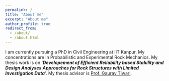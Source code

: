 ```yaml
---
permalink: /
title: "About me"
excerpt: "About me"
author_profile: true
redirect_from: 
  - /about/
  - /about.html
---
```


I am currently pursuing a PhD in Civil Engineering at IIT Kanpur. My concentrations are in Probabilistic and Experimental Rock Mechanics. 
My thesis work is on '_**Developement of Efficient Reliability based Stability and Design Analyses  Approaches for Rock Structures with Limited Investigation Data**_'. 
My thesis advisor is [Prof. Gaurav Tiwari](https://www.iitk.ac.in/new/gaurav-tiwari).
